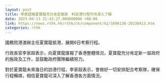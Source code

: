 ```yaml
---
layout: post
title: 李家超稱夏寶龍充分肯定施政　料訪港行程可作深入了解
date: 2023-04-13 21:43:27.000000000 +08:00
link: https://news.rthk.hk/rthk/ch/component/k2/1696130-20230413.htm
categories: rthk
---
```


國務院港澳辦主任夏寶龍抵港，展開6日考察行程。

行政長官李家超表示，向夏寶龍匯報了香港整體情況，夏寶龍充分肯定新一屆政府的施政及工作，並鼓勵政府團隊繼續努力。

對於夏寶龍未來幾日的訪港行程，李家超表示，會做好一切安排配合考察隊，確保行程暢順，相信夏寶龍可深入了解香港各方面情況。
